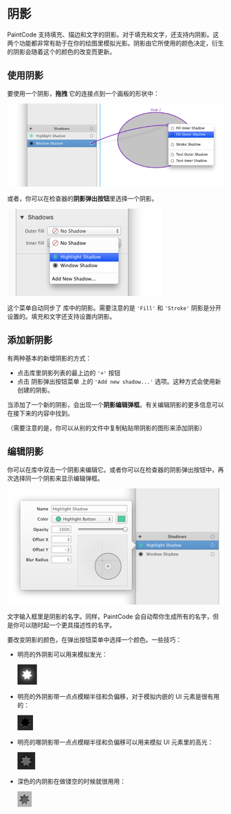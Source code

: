 # 阴影

PaintCode 支持填充、描边和文字的阴影。对于填充和文字，还支持内阴影。这两个功能都非常有助于在你的绘图里模拟光影。阴影由它所使用的颜色决定，衍生的阴影会随着这个的颜色的改变而更新。

## 使用阴影

要使用一个阴影，**拖拽** 它的连接点到一个画板的形状中：

![](images/shadow_assign_connection.png)

或者，你可以在检查器的**阴影弹出按钮**里选择一个阴影。

![阴影弹出菜单](images/shadowpopup.png)

这个菜单自动同步了 库中的阴影。需要注意的是 `'Fill'` 和 `'Stroke'` 阴影是分开设置的。填充和文字还支持设置内阴影。

## 添加新阴影

有两种基本的新增阴影的方式：

- 点击库里阴影列表的最上边的 `'+'` 按钮
- 点击 阴影弹出按钮菜单 上的 `'Add new shadow...'` 选项。这种方式会使用新创建的阴影。

当添加了一个新的阴影，会出现一个**阴影编辑弹框**。有关编辑阴影的更多信息可以在接下来的内容中找到。

（需要注意的是，你可以从别的文件中复制粘贴带阴影的图形来添加阴影）

## 编辑阴影

你可以在库中双击一个阴影来编辑它。或者你可以在检查器的阴影弹出按钮中，再次选择同一个阴影来显示编辑弹框。

![阴影编辑弹框](images/shadowpopover.png)

文字输入框里是阴影的名字。同样，PaintCode 会自动帮你生成所有的名字，但是你可以随时起一个更具描述性的名字。

要改变阴影的颜色，在弹出按钮菜单中选择一个颜色。一些技巧：

- 明亮的外阴影可以用来模拟发光：

    ![外阴影](images/shadow1.png)

- 明亮的外阴影带一点点模糊半径和负偏移，对于模拟内嵌的 UI 元素是很有用的：

    ![外阴影](images/shadow2.png)

- 明亮的哪阴影带一点点模糊半径和负偏移可以用来模拟 UI 元素里的高光：

    ![外阴影](images/shadow3.png)

- 深色的内阴影在做镂空的时候就很用用：

    ![外阴影](images/shadow4.png)
